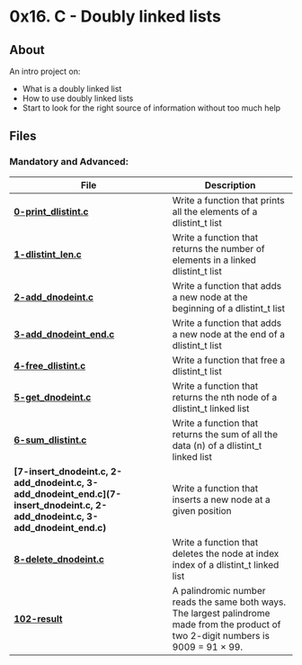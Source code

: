# 0x16. C - Doubly linked lists
## About
An intro project on:
- What is a doubly linked list
- How to use doubly linked lists
- Start to look for the right source of information without too much help

## Files
### Mandatory and Advanced:
| **File** | **Description** |
|----------|-----------------|
| **[ 0-print_dlistint.c]( 0-print_dlistint.c)** | Write a function that prints all the elements of a dlistint_t list |
| **[1-dlistint_len.c](1-dlistint_len.c)** | Write a function that returns the number of elements in a linked dlistint_t list |
| **[2-add_dnodeint.c](2-add_dnodeint.c)** | Write a function that adds a new node at the beginning of a dlistint_t list |
| **[3-add_dnodeint_end.c](3-add_dnodeint_end.c)** | Write a function that adds a new node at the end of a dlistint_t list |
| **[4-free_dlistint.c](4-free_dlistint.c)** | Write a function that free a dlistint_t list |
| **[5-get_dnodeint.c](5-get_dnodeint.c)** | Write a function that returns the nth node of a dlistint_t linked list |
| **[6-sum_dlistint.c](6-sum_dlistint.c)** | Write a function that returns the sum of all the data (n) of a dlistint_t linked list |
| **[7-insert_dnodeint.c, 2-add_dnodeint.c, 3-add_dnodeint_end.c](7-insert_dnodeint.c, 2-add_dnodeint.c, 3-add_dnodeint_end.c)** | Write a function that inserts a new node at a given position |
| **[8-delete_dnodeint.c](8-delete_dnodeint.c)** | Write a function that deletes the node at index index of a dlistint_t linked list |
| **[102-result](102-result)** | A palindromic number reads the same both ways. The largest palindrome made from the product of two 2-digit numbers is 9009 = 91 × 99.|
